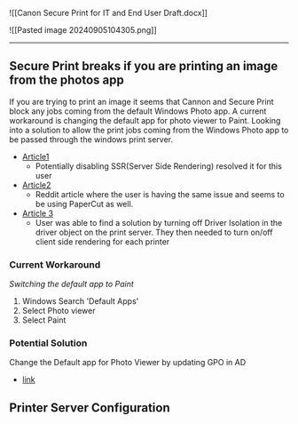 ![[Canon Secure Print for IT and End User Draft.docx]]


![[Pasted image 20240905104305.png]]

---
## Secure Print breaks if you are printing an image from the photos app

If you are trying to print an image it seems that Cannon and Secure Print block any jobs coming from the default Windows Photo app. A current workaround is changing the default app for photo viewer to Paint. Looking into a solution to allow the print jobs coming from the Windows Photo app to be passed through the windows print server.
- [Article1](https://community.spiceworks.com/t/edge-and-photos-print-issues/682148/4)
	- Potentially disabling SSR(Server Side Rendering) resolved it for this user
- [Article2](https://www.reddit.com/r/sysadmin/comments/byytxs/printing_from_win_10_apps_causes_hanging_print/)
	- Reddit article where the user is having the same issue and seems to be using PaperCut as well.
- [Article 3](https://community.spiceworks.com/t/canon-ir-adv-and-windows-10-photo-app-microsoft-edge/528852/4)
	- User was able to find a solution by turning off Driver Isolation in the driver object on the print server. They then needed to turn on/off client side rendering for each printer

### Current Workaround
*Switching the default app to Paint*
1. Windows Search 'Default Apps'
2. Select Photo viewer
3. Select Paint 


### Potential Solution
Change the Default app for Photo Viewer by updating GPO in AD
- [link](https://learn.microsoft.com/en-us/windows/client-management/mdm/policy-csp-applicationdefaults)







## Printer Server Configuration
